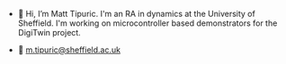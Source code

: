 - 👋 Hi, I’m Matt Tipuric. I'm an RA in dynamics at the University of Sheffield. I'm working on microcontroller based demonstrators for the DigiTwin project. 

- 📧 m.tipuric@sheffield.ac.uk


